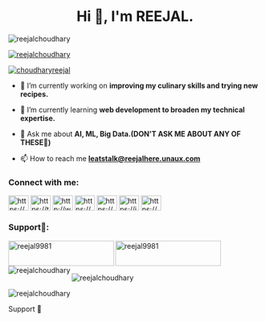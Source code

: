 



<h1 align="center">Hi 👋, I'm REEJAL.</h1>

<p align="left"> <img src="https://komarev.com/ghpvc/?username=reejalchoudhary&label=Profile%20views&color=0e75b6&style=flat" alt="reejalchoudhary" /> </p>

<p align="left"> <a href="https://github.com/ryo-ma/github-profile-trophy"><img src="https://github-profile-trophy.vercel.app/?username=reejalchoudhary" alt="reejalchoudhary" /></a> </p>

<p align="left"> <a href="https://twitter.com/choudharyreejal" target="blank"><img src="https://img.shields.io/twitter/follow/choudharyreejal?logo=twitter&style=for-the-badge" alt="choudharyreejal" /></a> </p>

- 🔭 I’m currently working on **improving my culinary skills and trying new recipes.**

- 🌱 I’m currently learning **web development to broaden my technical expertise.**

- 💬 Ask me about **AI, ML, Big Data.(DON'T ASK ME ABOUT ANY OF THESE🤡)**

- 📫 How to reach me **leatstalk@reejalhere.unaux.com**



<h3 align="left">Connect with me:</h3>
<p align="left">
<a href="https://dev.to/reejalchoudhary" target="blank"><img align="center" src="https://raw.githubusercontent.com/rahuldkjain/github-profile-readme-generator/master/src/images/icons/Social/devto.svg" alt="https://dev.to/reejalchoudhary" height="30" width="40" /></a>
<a href="https://twitter.com/choudharyreejal" target="blank"><img align="center" src="https://raw.githubusercontent.com/rahuldkjain/github-profile-readme-generator/master/src/images/icons/Social/twitter.svg" alt="https://twitter.com/choudharyreejal" height="30" width="40" /></a>
<a href="http://www.linkedin.com/in/reejal-choudhary-532386237" target="blank"><img align="center" src="https://raw.githubusercontent.com/rahuldkjain/github-profile-readme-generator/master/src/images/icons/Social/linked-in-alt.svg" alt="http://www.linkedin.com/in/reejal-choudhary-532386237" height="30" width="40" /></a>
<a href="https://stackoverflow.com/users/reejalchoudhary" target="blank"><img align="center" src="https://raw.githubusercontent.com/rahuldkjain/github-profile-readme-generator/master/src/images/icons/Social/stack-overflow.svg" alt="https://stackoverflow.com/users/reejalchoudhary" height="30" width="40" /></a>
<a href="https://www.facebook.com/profile.php?id=100070129835032" target="blank"><img align="center" src="https://raw.githubusercontent.com/rahuldkjain/github-profile-readme-generator/master/src/images/icons/Social/facebook.svg" alt="https://www.facebook.com/profile.php?id=100070129835032" height="30" width="40" /></a>
<a href="https://instagram.com/reejalhere" target="blank"><img align="center" src="https://raw.githubusercontent.com/rahuldkjain/github-profile-readme-generator/master/src/images/icons/Social/instagram.svg" alt="https://instagram.com/reejalhere" height="30" width="40" /></a>
<a href="https://www.behance.net/reejalchoudhary" target="blank"><img align="center" src="https://raw.githubusercontent.com/rahuldkjain/github-profile-readme-generator/master/src/images/icons/Social/behance.svg" alt="https://www.behance.net/reejalchoudhary" height="30" width="40" /></a>
</p>



<h3 align="left">Support🙏:</h3>
<p><a href="https://www.buymeacoffee.com/reejal9981"> <img align="left" src="https://cdn.buymeacoffee.com/buttons/v2/default-yellow.png" height="50" width="210" alt="reejal9981" /></a><a href="https://ko-fi.com/reejal9981"> <img align="left" src="https://cdn.ko-fi.com/cdn/kofi3.png?v=3" height="50" width="210" alt="reejal9981" /></a></p><br><br>

<p><img align="left" src="https://github-readme-stats.vercel.app/api/top-langs?username=reejalchoudhary&show_icons=true&locale=en&layout=compact" alt="reejalchoudhary" /></p>

<p>&nbsp;<img align="center" src="https://github-readme-stats.vercel.app/api?username=reejalchoudhary&show_icons=true&locale=en" alt="reejalchoudhary" /></p>

<p><img align="center" src="https://github-readme-streak-stats.herokuapp.com/?user=reejalchoudhary&" alt="reejalchoudhary" /></p>

Support 🙏


